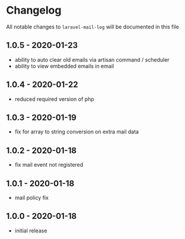 # Changelog

All notable changes to `laravel-mail-log` will be documented in this file

## 1.0.5 - 2020-01-23

- ability to auto clear old emails via artisan command / scheduler
- ability to view embedded emails in email

## 1.0.4 - 2020-01-22

- reduced required version of php

## 1.0.3 - 2020-01-19

- fix for array to string conversion on extra mail data

## 1.0.2 - 2020-01-18

- fix mail event not registered

## 1.0.1 - 2020-01-18

- mail policy fix

## 1.0.0 - 2020-01-18

- initial release
